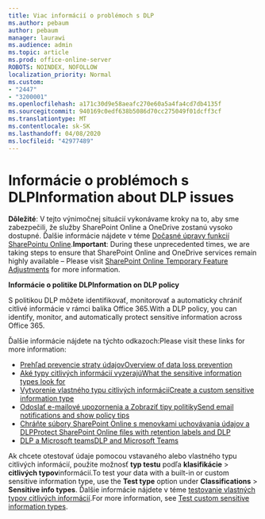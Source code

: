 ```yaml
---
title: Viac informácií o problémoch s DLP
ms.author: pebaum
author: pebaum
manager: laurawi
ms.audience: admin
ms.topic: article
ms.prod: office-online-server
ROBOTS: NOINDEX, NOFOLLOW
localization_priority: Normal
ms.custom:
- "2447"
- "3200001"
ms.openlocfilehash: a171c30d9e58aeafc270e60a5a4fa4cd7db4135f
ms.sourcegitcommit: 940169c0edf638b5086d70cc275049f01dcff3cf
ms.translationtype: MT
ms.contentlocale: sk-SK
ms.lasthandoff: 04/08/2020
ms.locfileid: "42977489"
---
```

# <a name="information-about-dlp-issues"></a><span data-ttu-id="4702f-102">Informácie o problémoch s DLP</span><span class="sxs-lookup"><span data-stu-id="4702f-102">Information about DLP issues</span></span>

<span data-ttu-id="4702f-103">**Dôležité**: V tejto výnimočnej situácií vykonávame kroky na to, aby sme zabezpečili, že služby SharePoint Online a OneDrive zostanú vysoko dostupné. Ďalšie informácie nájdete v téme [Dočasné úpravy funkcií SharePointu Online](https://aka.ms/ODSPAdjustments).</span><span class="sxs-lookup"><span data-stu-id="4702f-103">**Important**: During these unprecedented times, we are taking steps to ensure that SharePoint Online and OneDrive services remain highly available – Please visit [SharePoint Online Temporary Feature Adjustments](https://aka.ms/ODSPAdjustments) for more information.</span></span>

<span data-ttu-id="4702f-104">**Informácie o politike DLP**</span><span class="sxs-lookup"><span data-stu-id="4702f-104">**Information on DLP policy**</span></span>

<span data-ttu-id="4702f-105">S politikou DLP môžete identifikovať, monitorovať a automaticky chrániť citlivé informácie v rámci balíka Office 365.</span><span class="sxs-lookup"><span data-stu-id="4702f-105">With a DLP policy, you can identify, monitor, and automatically protect sensitive information across Office 365.</span></span>

<span data-ttu-id="4702f-106">Ďalšie informácie nájdete na týchto odkazoch:</span><span class="sxs-lookup"><span data-stu-id="4702f-106">Please visit these links for more information:</span></span>

- [<span data-ttu-id="4702f-107">Prehľad prevencie straty údajov</span><span class="sxs-lookup"><span data-stu-id="4702f-107">Overview of data loss prevention</span></span>](https://docs.microsoft.com/office365/securitycompliance/data-loss-prevention-policies)
- [<span data-ttu-id="4702f-108">Aké typy citlivých informácií vyzerajú</span><span class="sxs-lookup"><span data-stu-id="4702f-108">What the sensitive information types look for</span></span>](https://docs.microsoft.com/office365/securitycompliance/what-the-sensitive-information-types-look-for)
- [<span data-ttu-id="4702f-109">Vytvorenie vlastného typu citlivých informácií</span><span class="sxs-lookup"><span data-stu-id="4702f-109">Create a custom sensitive information type</span></span>](https://docs.microsoft.com/office365/securitycompliance/create-a-custom-sensitive-information-type)
- [<span data-ttu-id="4702f-110">Odoslať e-mailové upozornenia a Zobraziť tipy politiky</span><span class="sxs-lookup"><span data-stu-id="4702f-110">Send email notifications and show policy tips</span></span>](https://docs.microsoft.com/office365/securitycompliance/use-notifications-and-policy-tips)
- [<span data-ttu-id="4702f-111">Chráňte súbory SharePoint Online s menovkami uchovávania údajov a DLP</span><span class="sxs-lookup"><span data-stu-id="4702f-111">Protect SharePoint Online files with retention labels and DLP</span></span>](https://docs.microsoft.com/office365/securitycompliance/protect-sharepoint-online-files-with-office-365-labels-and-dlp)
- [<span data-ttu-id="4702f-112">DLP a Microsoft teams</span><span class="sxs-lookup"><span data-stu-id="4702f-112">DLP and Microsoft Teams</span></span>](https://docs.microsoft.com/office365/securitycompliance/dlp-microsoft-teams)

<span data-ttu-id="4702f-113">Ak chcete otestovať údaje pomocou vstavaného alebo vlastného typu citlivých informácií, použite možnosť **typ testu** podľa **klasifikácie** > **citlivých typov**informácií.</span><span class="sxs-lookup"><span data-stu-id="4702f-113">To test your data with a built-in or custom sensitive information type, use the **Test type** option under **Classifications** > **Sensitive info types**.</span></span> <span data-ttu-id="4702f-114">Ďalšie informácie nájdete v téme [testovanie vlastných typov citlivých informácií](https://docs.microsoft.com/office365/securitycompliance/create-a-custom-sensitive-information-type#test-custom-sensitive-information-types-in-the-security--compliance-center).</span><span class="sxs-lookup"><span data-stu-id="4702f-114">For more information, see [Test custom sensitive information types](https://docs.microsoft.com/office365/securitycompliance/create-a-custom-sensitive-information-type#test-custom-sensitive-information-types-in-the-security--compliance-center).</span></span>